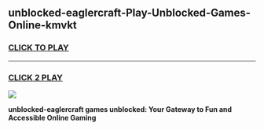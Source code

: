 
## unblocked-eaglercraft-Play-Unblocked-Games-Online-kmvkt
<h3>
<a href="https://premium76.site?title=unblocked-eaglercraft&ref=25A">CLICK TO PLAY</a></h3>
<hr>

<h3>
<a href="https://premium76.site?title=unblocked-eaglercraft&ref=25A">CLICK 2 PLAY</a>
  
</h3>

<a href="https://premium76.site?title=unblocked-eaglercraft&ref=25A"><img src="https://clearcache.store/games.png"></a>


**unblocked-eaglercraft games unblocked: Your Gateway to Fun and Accessible Online Gaming**
